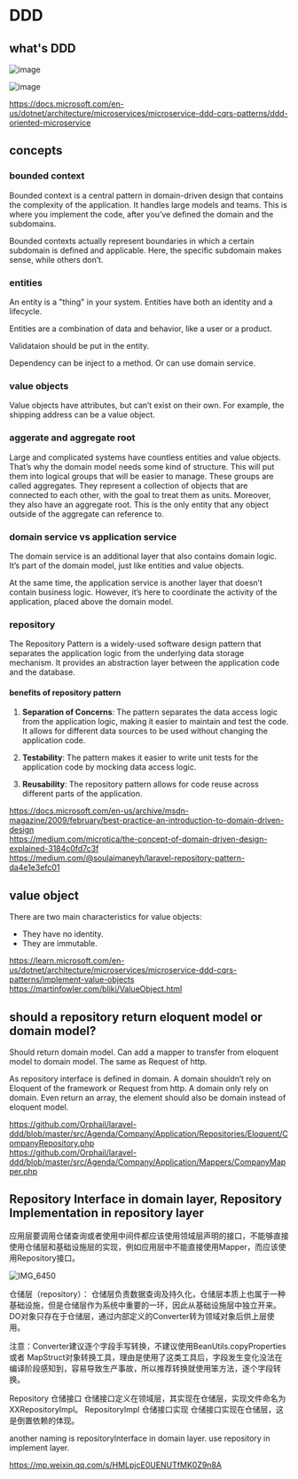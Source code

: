 # DDD

## what's DDD

![image](https://user-images.githubusercontent.com/1209204/180417050-6146b2a1-e5f6-46df-8dc8-abef6f1da166.png)

![image](https://user-images.githubusercontent.com/1209204/180417210-36803ce5-d249-475c-a4cc-5129e42a6e25.png)


https://docs.microsoft.com/en-us/dotnet/architecture/microservices/microservice-ddd-cqrs-patterns/ddd-oriented-microservice

## concepts

### bounded context

Bounded context is a central pattern in domain-driven design that contains the complexity of the application. It handles large models and teams. This is where you implement the code, after you’ve defined the domain and the subdomains.

Bounded contexts actually represent boundaries in which a certain subdomain is defined and applicable. Here, the specific subdomain makes sense, while others don’t.

### entities

An entity is a "thing" in your system. Entities have both an identity and a lifecycle.

Entities are a combination of data and behavior, like a user or a product. 

Validataion should be put in the entity.

Dependency can be inject to a method. Or can use domain service.

### value objects

Value objects have attributes, but can’t exist on their own. For example, the shipping address can be a value object.

### aggerate and aggregate root

Large and complicated systems have countless entities and value objects. That’s why the domain model needs some kind of structure. This will put them into logical groups that will be easier to manage. These groups are called aggregates. They represent a collection of objects that are connected to each other, with the goal to treat them as units. Moreover, they also have an aggregate root. This is the only entity that any object outside of the aggregate can reference to.

### domain service vs application service

The domain service is an additional layer that also contains domain logic. It’s part of the domain model, just like entities and value objects. 

At the same time, the application service is another layer that doesn’t contain business logic. However, it’s here to coordinate the activity of the application, placed above the domain model.

### repository

The Repository Pattern is a widely-used software design pattern that separates the application logic from the underlying data storage mechanism. It provides an abstraction layer between the application code and the database.

#### benefits of repository pattern

1. **Separation of Concerns**: The pattern separates the data access logic from the application logic, making it easier to maintain and test the code. It allows for different data sources to be used without changing the application code.

2. **Testability**: The pattern makes it easier to write unit tests for the application code by mocking data access logic.

3. **Reusability**: The repository pattern allows for code reuse across different parts of the application.

https://docs.microsoft.com/en-us/archive/msdn-magazine/2009/february/best-practice-an-introduction-to-domain-driven-design  
https://medium.com/microtica/the-concept-of-domain-driven-design-explained-3184c0fd7c3f  
https://medium.com/@soulaimaneyh/laravel-repository-pattern-da4e1e3efc01  

## value object

There are two main characteristics for value objects:
- They have no identity.
- They are immutable.

https://learn.microsoft.com/en-us/dotnet/architecture/microservices/microservice-ddd-cqrs-patterns/implement-value-objects  
https://martinfowler.com/bliki/ValueObject.html  

## should a repository return eloquent model or domain model?

Should return domain model. Can add a mapper to transfer from eloquent model to domain model.  The same as Request of http.

As repository interface is defined in domain. A domain shouldn’t rely on Eloquent of the framework or Request from http. A domain only rely on domain. Even return an array, the element should also be domain instead of eloquent model.

https://github.com/Orphail/laravel-ddd/blob/master/src/Agenda/Company/Application/Repositories/Eloquent/CompanyRepository.php  
https://github.com/Orphail/laravel-ddd/blob/master/src/Agenda/Company/Application/Mappers/CompanyMapper.php  

## Repository Interface in domain layer, Repository Implementation in repository layer

应用层要调用仓储查询或者使用中间件都应该使用领域层声明的接口，不能够直接使用仓储层和基础设施层的实现，例如应用层中不能直接使用Mapper，而应该使用Repository接口。

![IMG_6450](https://github.com/lz2510/TechInterview/assets/1209204/fa1965f4-f7a6-48f6-a256-6caa29a9dad8)

仓储层（repository）：
仓储层负责数据查询及持久化，仓储层本质上也属于一种基础设施，但是仓储层作为系统中重要的一环，因此从基础设施层中独立开来。 DO对象只存在于仓储层，通过内部定义的Converter转为领域对象后供上层使用。

注意：Converter建议逐个字段手写转换，不建议使用BeanUtils.copyProperties 或者 MapStruct对象转换工具，理由是使用了这类工具后，字段发生变化没法在编译阶段感知到，容易导致生产事故，所以推荐转换就使用笨方法，逐个字段转换。


Repository 仓储接口
仓储接口定义在领域层，其实现在仓储层，实现文件命名为 XXRepositoryImpl。
RepositoryImpl 仓储接口实现
仓储接口实现在仓储层，这是倒置依赖的体现。

another naming is repositoryInterface in domain layer. use repository in implement layer.

https://mp.weixin.qq.com/s/HMLpjcE0UENUTfMK0Z9n8A
